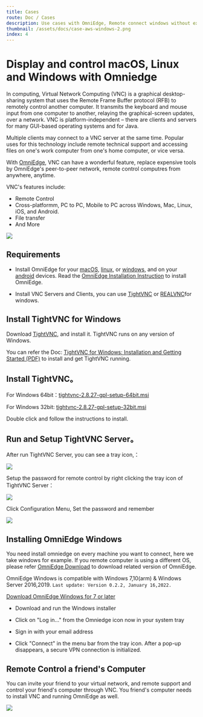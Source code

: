 ```yaml
---
title: Cases
route: Doc / Cases 
description: Use cases with OmniEdge, Remote connect windows without exposing public IP with Omniedge,OmniEdge with Nvidia JETSON Project
thumbnail: /assets/docs/case-aws-windows-2.png
index: 4
---
```


# Display and control macOS, Linux and Windows with Omniedge 

In computing, Virtual Network Computing (VNC) is a graphical desktop-sharing system that uses the Remote Frame Buffer protocol (RFB) to remotely control another computer. It transmits the keyboard and mouse input from one computer to another, relaying the graphical-screen updates, over a network. VNC is platform-independent – there are clients and servers for many GUI-based operating systems and for Java. 

Multiple clients may connect to a VNC server at the same time. Popular uses for this technology include remote technical support and accessing files on one's work computer from one's home computer, or vice versa.

With [OmniEdge](https://omniedge.io/download), VNC can have a wonderful feature, replace expensive tools by OmniEdge's peer-to-peer network, remote control computres from anywhere, anytime.

VNC's features include:

- Remote Control
- Cross-platformm, PC to PC, Mobile to PC across Windows, Mac, Linux, iOS, and Android.
- File transfer
- And More

![](/assets/docs/case-omniedge-vnc.png)

## Requirements

- Install OmniEdge for your [macOS](https://omniedge.io/download/macOS), [linux](https://omniedge.io/download/linuxcli), or [windows](https://omniedge.io/download/windows), and on your [android](https://omniedge.io/download/android) devices. Read the [OmniEdge Installation Instruction](https://omniedge.io/docs/article/Install) to install OmniEdge. 

- Install VNC Servers and Clients, you can use [TightVNC](https://www.tightvnc.com) or [REALVNC](https://www.realvnc.com/en/)for windows. 


## Install TightVNC for Windows

Download [TightVNC](https://www.tightvnc.com/download.php), and install it. TightVNC runs on any version of Windows. 

You can refer the Doc: [TightVNC for Windows: Installation and Getting Started (PDF)](https://www.tightvnc.com/doc/win/TightVNC_for_Windows-Installation_and_Getting_Started.pdf) to install and get TightVNC running. 

## Install TightVNC。

For Windows 64bit：[tightvnc-2.8.27-gpl-setup-64bit.msi](https://www.tightvnc.com/download/2.8.27/tightvnc-2.8.27-gpl-setup-64bit.msi)

For Windows 32bit: [tightvnc-2.8.27-gpl-setup-32bit.msi](https://www.tightvnc.com/download/2.8.27/tightvnc-2.8.27-gpl-setup-32bit.msi)

Double click and follow the instructions to install. 


## Run and Setup TightVNC Server。

After run TightVNC Server, you can see a tray icon,：

![](/assets/docs/case-VNC-omniedge-1.png)

Setup the password for remote control by right clicking the tray icon of TightVNC Server：

![](/assets/docs/case-VNC-omniedge-2.png)

Click Configuration Menu, Set the password and remember

![](/assets/docs/case-VNC-omniedge-3.png)


## Installing OmniEdge Windows

You need install omniedge on every machine you want to connect, here we take windows for example. If you remote computer is using a different OS, please refer [OmniEdge Download](https://omniedge.io/download) to download related version of OmniEdge. 

OmniEdge Windows is compatible with Windows 7,10(arm) & Windows Server 2016,2019. `Last update: Version 0.2.2, January 16,2022.`

[Download OmniEdge Windows for 7 or later](https://github.com/omniedgeio/app-release/releases/download/v0.2.2/omniedge-setup-0.2.2.exe)

+ Download and run the Windows installer

+ Click on "Log in…" from the Omniedge icon now in your system tray

+ Sign in with your email address

+ Click "Connect" in the menu bar from the tray icon. After a pop-up disappears, a secure VPN connection is initialized.


## Remote Control a friend's Computer

You can invite your friend to your virtual network, and remote support and control your friend's computer through VNC. You friend's computer needs to install VNC and running OmniEdge as well. 

![](/assets/docs/case-Omniedge-Invite.png)


